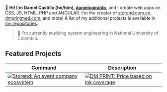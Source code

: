 👋 **Hi! I'm Daniel Castillo (he/him), [danielcgiraldo](https://www.linkedin.com/in/danielcgiraldo)**, and I create web apps on CSS, JS, HTML, PHP and ANGULAR. I'm the creator of [storend.com.co](https://storend.com.co), [dmprintmed.com](https://dmprintmed.com), and more! A list of my additional projects is available in [my repositories](https://github.com/danielcgiraldo?tab=repositories).

> 🌱 I'm currently studying system engineering in National University of Colombia.

## Featured Projects

| Command | Description |
| --- | --- |
| [![Storend: An event company ecosystem](https://i.ibb.co/c1WBpKp/STOREND.png)](https://storend.com.co)  | [![DM PRINT: Price based on ink coverage](https://i.ibb.co/KxGfbfP/DM-PRINT.png)](https://dmprintmed.com)  |
